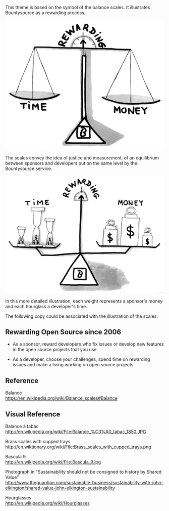 This theme is based on the symbol of the balance scales.
It illustrates Bountysource as a rewarding process.

![Scales](./scales.jpg)

The scales convey the idea of justice and measurement,
of an equilibrium between sponsors and developers
put on the same level by the Bountysource service.

![Scales with Hourglasses and Weights](./scales-hourglasses-weights.jpg)

In this more detailed illustration, each weight represents
a sponsor's money and each hourglass a developer's time.

The following copy could be associated with the illustration of the scales:

## Rewarding Open Source since 2006

* As a sponsor, reward developers who fix issues or develop new features
  in the open source projects that you use

* As a developer, choose your challenges, spend time on rewarding issues
  and make a living working on open source projects

## Reference

Balance  
https://en.wikipedia.org/wiki/Balance_scales#Balance

## Visual Reference

Balance à tabac  
http://en.wikipedia.org/wiki/File:Balance_%C3%A0_tabac_1850.JPG

Brass scales with cupped trays  
http://en.wiktionary.org/wiki/File:Brass_scales_with_cupped_trays.png

Bascula 9  
http://en.wikipedia.org/wiki/File:Bascula_9.jpg

Photograph in
"Sustainability should not be consigned to history by Shared Value"  
http://www.theguardian.com/sustainable-business/sustainability-with-john-elkington/shared-value-john-elkington-sustainability

Hourglasses  
http://en.wikipedia.org/wiki/Hourglasses

